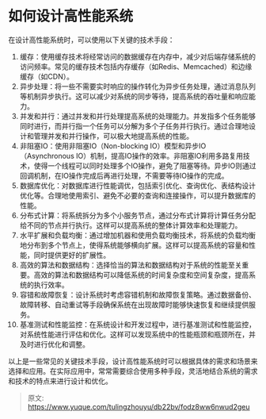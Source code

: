 # 如何设计高性能系统

在设计高性能系统时，可以使用以下关键的技术手段：

1. 缓存：使用缓存技术将经常访问的数据缓存在内存中，减少对后端存储系统的访问频率。常见的缓存技术包括内存缓存（如Redis、Memcached）和边缘缓存（如CDN）。
2. 异步处理：将一些不需要实时响应的操作转化为异步任务处理，通过消息队列等机制异步执行。这可以减少对系统的同步等待，提高系统的吞吐量和响应能力。
3. 并发和并行：通过并发和并行处理提高系统的处理能力。并发指多个任务能够同时进行，而并行指一个任务可以分解为多个子任务并行执行。通过合理地设计和管理并发和并行操作，可以极大地提高系统的性能。
4. 非阻塞IO：使用非阻塞IO（Non-blocking IO）模型和异步IO（Asynchronous IO）机制，提高IO操作的效率。非阻塞IO利用多路复用技术，使得一个线程可以同时处理多个IO操作，避免了阻塞等待。异步IO则通过回调机制，在IO操作完成后再进行处理，不需要等待IO操作的完成。
5. 数据库优化：对数据库进行性能调优，包括索引优化、查询优化、表结构设计优化等。合理地使用索引、避免不必要的查询和连接操作，可以提升数据库的性能。
6. 分布式计算：将系统拆分为多个小服务节点，通过分布式计算将计算任务分配给不同的节点并行执行。这样可以提高系统的整体计算效率和处理能力。
7. 水平扩展和负载均衡：通过增加机器和使用负载均衡技术，将系统的负载均衡地分布到多个节点上，使得系统能够横向扩展。这样可以提高系统的容量和性能，同时提供更好的扩展性。
8. 高效的算法和数据结构：选择恰当的算法和数据结构对于系统的性能至关重要。高效的算法和数据结构可以降低系统的时间复杂度和空间复杂度，提高系统的执行效率。
9. 容错和故障恢复：设计系统时考虑容错机制和故障恢复策略。通过数据备份、故障转移、自动重试等手段确保系统在出现故障时能够快速恢复和继续提供服务。
10. 基准测试和性能监控：在系统设计和开发过程中，进行基准测试和性能监控，对系统性能进行评估和优化。这样可以发现系统中的性能瓶颈和瓶颈所在，并及时进行优化和调整。

以上是一些常见的关键技术手段，设计高性能系统时可以根据具体的需求和场景来选择和应用。在实际应用中，常常需要综合使用多种手段，灵活地结合系统的需求和技术的特点来进行设计和优化。


> 原文: <https://www.yuque.com/tulingzhouyu/db22bv/fodz8ww6nwud2geu>
